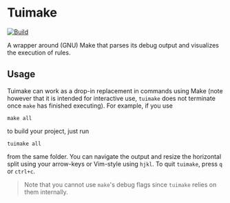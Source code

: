 # Tuimake

[![Build](https://github.com/fwcd/tuimake/actions/workflows/build.yml/badge.svg)](https://github.com/fwcd/tuimake/actions/workflows/build.yml)

A wrapper around (GNU) Make that parses its debug output and visualizes the execution of rules.

## Usage

Tuimake can work as a drop-in replacement in commands using Make (note however that it is intended for interactive use, `tuimake` does not terminate once `make` has finished executing). For example, if you use

```
make all
```

to build your project, just run

```
tuimake all
```

from the same folder. You can navigate the output and resize the horizontal split using your arrow-keys or Vim-style using `hjkl`. To quit `tuimake`, press `q` or `ctrl+c`.

> Note that you cannot use `make`'s debug flags since `tuimake` relies on them internally.
